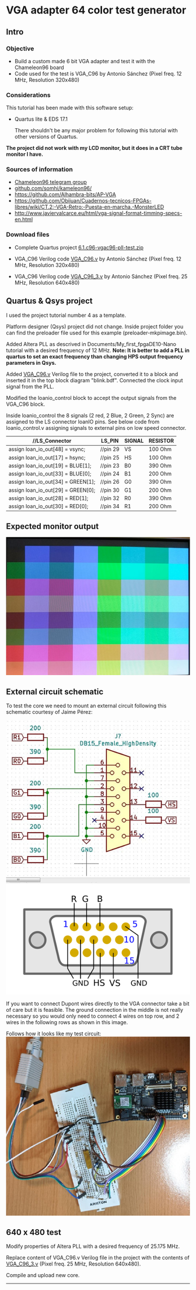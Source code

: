 # VGA adapter 64 color test generator

Intro
-----

### Objective

* Build a custom made 6 bit VGA adapter and test it with the Chameleon96 board
* Code used for the test is VGA_C96 by Antonio Sánchez (Pixel freq. 12 MHz, Resolution  320x480)


### Considerations
This tutorial has been made with this software setup:

* Quartus lite & EDS 17.1

  There shouldn't be any major problem for following this tutorial with other versions of Quartus.

**The project did not work with my LCD monitor, but it does in a CRT tube monitor I have.** 

### Sources of information

* [Chameleon96 telegram group](https://t.me/Chameleon96)
* [github.com/somhi/kameleon96/](https://github.com/somhi/kameleon96)
* https://github.com/Alhambra-bits/AP-VGA
* https://github.com/Obijuan/Cuadernos-tecnicos-FPGAs-libres/wiki/CT.2:-VGA-Retro:-Puesta-en-marcha.-MonsterLED
* http://www.javiervalcarce.eu/html/vga-signal-format-timming-specs-en.html


### Download files

* Complete Quartus project [6.1.c96-vgac96-pll-test.zip](./6.1.c96-vgac96-pll-test.zip)  

* VGA_C96 Verilog code [VGA_C96.v](./VGA_C96.v) by Antonio Sánchez (Pixel freq. 12 MHz, Resolution  320x480)

* VGA_C96 Verilog code [VGA_C96_3.v](./VGA_C96_3.v) by Antonio Sánchez (Pixel freq. 25 MHz, Resolution  640x480)

  

Quartus & Qsys project
--------------------

I used the project tutorial number 4 as a template.

Platform designer (Qsys) project did not change. Inside project folder you can find the preloader file used for this example (preloader-mkpimage.bin).

Added Altera PLL as descrived in Documents/My_first_fpgaDE10-Nano  tutorial with a desired frequency of 12 MHz. **Note: It is better to add a PLL in quartus to set an exact frequency than changing HPS output frequency parameters in Qsys.**

Added [VGA_C96.v](./VGA_C96.v)  Verilog file to the project, converted it to a block and inserted it in the top block diagram "blink.bdf".  Connected the clock input signal from the PLL.

Modified the loanio_control block to accept the output signals from the VGA_C96 block.

Inside loanio_control the 8 signals (2 red, 2 Blue, 2 Green, 2 Sync) are assigned to the LS connector loanIO pins. See below code from loanio_control.v assigning signals to external pins on low speed connector.

| //LS_Connector                     | LS_PIN   | SIGNAL | RESISTOR |
| ---------------------------------- | -------- | ------ | -------- |
| assign loan_io_out[48] = vsync;    | //pin 29 | VS     | 100 Ohm  |
| assign loan_io_out[17] = hsync;    | //pin 25 | HS     | 100 Ohm  |
| assign loan_io_out[19] = BLUE[1];  | //pin 23 | B0     | 390 Ohm  |
| assign loan_io_out[33] = BLUE[0];  | //pin 24 | B1     | 200 Ohm  |
| assign loan_io_out[34] = GREEN[1]; | //pin 26 | G0     | 390 Ohm  |
| assign loan_io_out[29] = GREEN[0]; | //pin 30 | G1     | 200 Ohm  |
| assign loan_io_out[28] = RED[1];   | //pin 32 | R0     | 390 Ohm  |
| assign loan_io_out[30] = RED[0];   | //pin 34 | R1     | 200 Ohm  |

Expected monitor output
--------------------------

![](./vga-test.png)  

External circuit schematic
--------------------------

To test the core we need to mount an external circuit following this schematic courtesy of Jaime Pérez: 

![](./schematic.jpg)  
![](./vga-03.png)

If you want to connect Dupont wires directly to the VGA connector take a bit of care but it is feasible. The ground connection in the middle is not really necessary so you would only need to connect 4 wires on top row, and 2 wires in the following rows as shown in this image.

Follows how it looks like my test circuit:  
![](./hardware.png)





640 x 480 test
--------------------------

Modify properties of Altera PLL with a desired frequency of 25.175 MHz.

Replace content of VGA_C96.v Verilog file in the project with the contents of [VGA_C96_3.v](./VGA_C96_3.v) (Pixel freq. 25 MHz, Resolution  640x480).

Compile and upload new core.


--------------------------